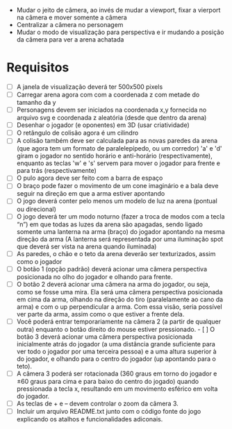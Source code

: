- Mudar o jeito de câmera, ao invés de mudar a viewport, fixar a vierport na câmera e mover somente a câmera
- Centralizar a câmera no personagem
- Mudar o modo de visualização para perspectiva e ir mudando a posição da câmera para ver a arena achatada

# Requisitos
- [ ] A janela de visualização deverá ter 500x500 pixels
- [ ] Carregar arena agora com com a coordenada z com metade do tamanho da y
- [ ] Personagens devem ser iniciados na coordenada x,y fornecida no arquivo svg e coordenada z aleatória (desde que dentro da arena)
- [ ] Desenhar o jogador (e oponentes) em 3D (usar criatividade)
- [ ] O retângulo de colisão agora é um cilindro
- [ ] A colisão também deve ser calculada para as novas paredes da arena (que agora tem um formato de paralelepípedo, ou um corredor)
'a' e 'd' giram o jogador no sentido horário e anti-horário (respectivamente), enquanto as teclas 'w' e 's' servem para mover o jogador para frente e para trás (respectivamente)
- [ ] O pulo agora deve ser feito com a barra de espaço
- [ ] O braço pode fazer o movimento de um cone imaginário e a bala deve seguir na direção em que a arma estiver apontando
- [ ] O jogo deverá conter pelo menos um modelo de luz na arena (pontual ou direcional)
- [ ] O jogo deverá ter um modo noturno (fazer a troca de modos com a tecla “n”) em que todas as luzes da arena são apagadas, sendo ligado somente uma lanterna na arma (braço) do jogador apontando na mesma direção da arma (A lanterna será representada por uma iluminação spot que deverá ser vista na arena quando iluminada)
- [ ] As paredes, o chão e o teto da arena deverão ser texturizados, assim como o jogador
- [ ] O botão 1 (opção padrão) deverá acionar uma câmera perspectiva posicionada no olho do jogador e olhando para frente. 
- [ ] O botão 2 deverá acionar uma câmera na arma do jogador, ou seja, como se fosse uma mira. Ela será uma câmera perspectiva posicionada em cima da arma, olhando na direção do tiro (paralelamente ao cano da arma) e com o up perpendicular a arma. Com essa visão, seria possível ver parte da arma, assim como o que estiver a frente dela.
- [ ] Você poderá entrar temporariamente na câmera 2 (a partir de qualquer outra) enquanto o botão direito do mouse estiver pressionado. - [ ] O botão 3 deverá acionar uma câmera perspectiva posicionada inicialmente atrás do jogador (a uma distância grande suficiente para ver todo o jogador por uma terceira pessoa) e a uma altura superior à do jogador, e olhando para o centro do jogador (up apontando para o teto). 
- [ ] A câmera 3 poderá ser rotacionada (360 graus em torno do jogador e ±60 graus para cima e para baixo do centro do jogado) quando pressionada a tecla x, resultando em um movimento esférico em volta do jogador.
- [ ] As teclas de + e – devem controlar o zoom da câmera 3.
- [ ] Incluir um arquivo README.txt junto com o código fonte do jogo explicando os atalhos e funcionalidades adiconais. 